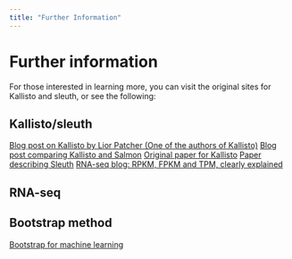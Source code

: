 ```yaml
---
title: "Further Information"
---
```



# Further information

For those interested in learning more, you can visit the original sites for Kallisto and sleuth, or see the following:

## Kallisto/sleuth
[Blog
post on Kallisto by Lior Patcher (One of the authors of Kallisto)](https://liorpachter.wordpress.com/2015/05/10/near-optimal-rna-seq-quantification-with-kallisto/)
[Blog post comparing Kallisto and Salmon](http://robpatro.com/blog/?p=248)
[Original paper for Kallisto](https://www.nature.com/articles/nbt.3519)
[Paper describing Sleuth](https://www.biorxiv.org/content/10.1101/058164v1)
[RNA-seq blog: RPKM, FPKM and TPM, clearly explained](https://www.rna-seqblog.com/rpkm-fpkm-and-tpm-clearly-explained/) 

## RNA-seq

## Bootstrap method
[Bootstrap for
machine learning](https://machinelearningmastery.com/a-gentle-introduction-to-the-bootstrap-method/)
